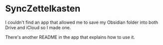 # SyncZettelkasten
I couldn't find an app that allowed me to save my Obsidian folder into both Drive and iCloud so I made one.

There's another README in the app that explains how to use it.
